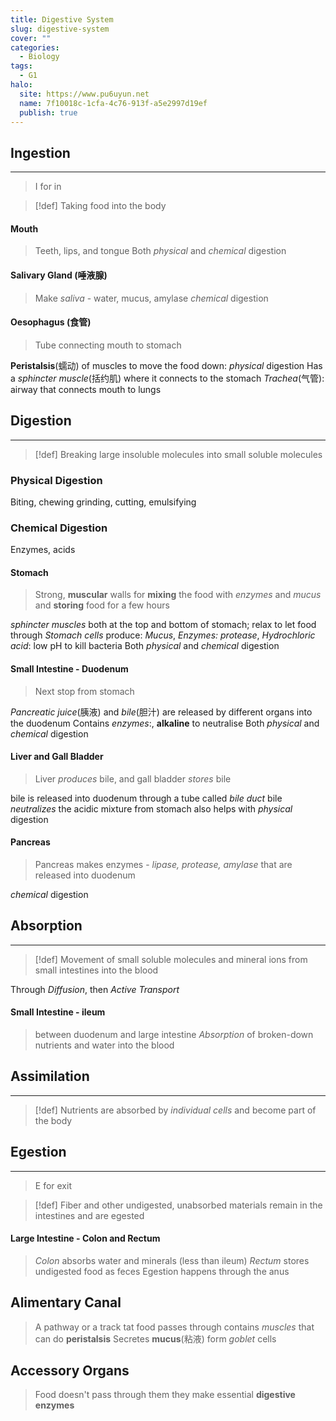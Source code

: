 ```yaml
---
title: Digestive System
slug: digestive-system
cover: ""
categories:
  - Biology
tags:
  - G1
halo:
  site: https://www.pu6uyun.net
  name: 7f10018c-1cfa-4c76-913f-a5e2997d19ef
  publish: true
---
```

## Ingestion
---
> I for in

> [!def]
> Taking food into the body
#### Mouth
> Teeth, lips, and tongue
> Both *physical* and *chemical* digestion
#### Salivary Gland (唾液腺)
> Make *saliva* - water, mucus, amylase
> *chemical* digestion
#### Oesophagus (食管)
> Tube connecting mouth to stomach

**Peristalsis**(蠕动) of muscles to move the food down: *physical* digestion
Has a *sphincter muscle*(括约肌) where it connects to the stomach
*Trachea*(气管): airway that connects mouth to lungs
## Digestion
---
> [!def]
> Breaking large insoluble molecules into small soluble molecules
### Physical Digestion
Biting, chewing grinding, cutting, emulsifying
### Chemical Digestion
Enzymes, acids
#### Stomach
> Strong, **muscular** walls for **mixing** the food with *enzymes* and *mucus* and **storing** food for a few hours

 *sphincter muscles* both at the top and bottom of stomach; relax to let food through
 *Stomach cells* produce: *Mucus*, *Enzymes: protease*, *Hydrochloric acid*: low pH to kill bacteria
 Both *physical* and *chemical* digestion
#### Small Intestine - Duodenum
> Next stop from stomach

*Pancreatic juice*(胰液) and *bile*(胆汁) are released by different organs into the duodenum
Contains *enzymes*:, 
**alkaline** to neutralise
 Both *physical* and *chemical* digestion
#### Liver and Gall Bladder
> Liver *produces* bile, and gall bladder *stores* bile

bile is released into duodenum through a tube called *bile duct*
bile *neutralizes* the acidic mixture from stomach
also helps with *physical* digestion

#### Pancreas
> Pancreas makes enzymes - *lipase, protease, amylase* that are released into duodenum

*chemical* digestion
## Absorption
---
> [!def]
> Movement of small soluble molecules and mineral ions from small intestines into the blood

Through *Diffusion*, then *Active Transport*
#### Small Intestine - ileum
> between duodenum and large intestine
> *Absorption* of broken-down nutrients and water into the blood


## Assimilation
---
> [!def]
> Nutrients are absorbed by *individual cells* and become part of the body
## Egestion
---
> E for exit

> [!def]
> Fiber and other undigested, unabsorbed materials remain in the intestines and are egested

#### Large Intestine - Colon and Rectum
> *Colon* absorbs water and minerals (less than ileum)
> *Rectum* stores undigested food as feces
> Egestion happens through the anus
## Alimentary Canal
> A pathway or a track tat food passes through
> contains *muscles* that can do **peristalsis**
> Secretes **mucus**(粘液) form *goblet* cells
## Accessory Organs
> Food doesn't pass through them
> they make essential **digestive enzymes**